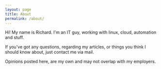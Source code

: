 ```yaml
---
layout: page
title: About
permalink: /about/
---
```


Hi! My name is Richard. I'm an IT guy, working with linux, cloud, automation and stuff.   

If you've got any questions, regarding my articles, or things you think I should know about, just contact me via mail.

Opinions posted here, are my own and may not overlap with my employers.
